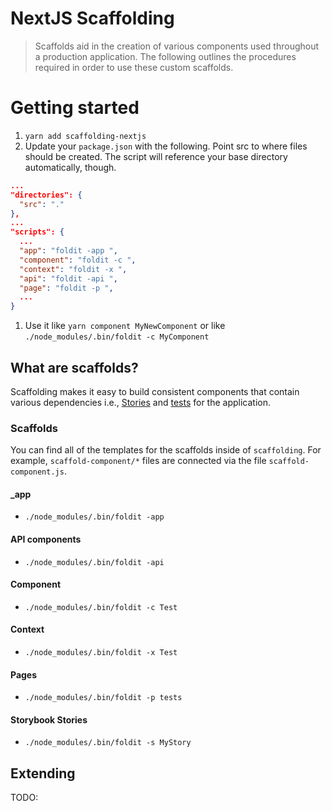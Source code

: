 # NextJS Scaffolding
> Scaffolds aid in the creation of various components used throughout a production application. The following outlines the procedures required in order to use these custom scaffolds.


# Getting started

1. `yarn add scaffolding-nextjs`
1. Update your `package.json` with the following. Point src to where files should be created. The script will reference your base directory automatically, though.
```json
...
"directories": {
  "src": "."
},
...
"scripts": {
  ...
  "app": "foldit -app ",
  "component": "foldit -c ",
  "context": "foldit -x ",
  "api": "foldit -api ",
  "page": "foldit -p ",
  ...
}
```
1. Use it like `yarn component MyNewComponent` or like `./node_modules/.bin/foldit -c MyComponent`

## What are scaffolds?

Scaffolding makes it easy to build consistent components that contain various dependencies i.e., [Stories](https://storybook.js.org/) and [tests](https://jestjs.io/) for the application.

### Scaffolds
You can find all of the templates for the scaffolds inside of `scaffolding`. For example, `scaffold-component/*` files are connected via the file `scaffold-component.js`.

#### _app
- `./node_modules/.bin/foldit -app`

#### API components
- `./node_modules/.bin/foldit -api `

#### Component
- `./node_modules/.bin/foldit -c Test`

#### Context
- `./node_modules/.bin/foldit -x Test`

#### Pages
- `./node_modules/.bin/foldit -p tests`

#### Storybook Stories
- `./node_modules/.bin/foldit -s MyStory`

## Extending

TODO:
